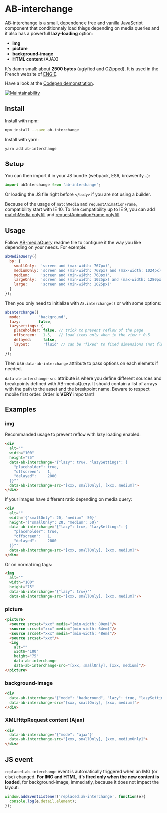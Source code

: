# AB-interchange

AB-interchange is a small, dependencie free and vanilla JavaScript component that conditionnaly load things depending on media queries and it also has a powerfull **lazy-loading** option:

- **img**
- **picture**
- **background-image**
- **HTML content** (AJAX)

It's damn small: about **2500 bytes** (uglyfied and GZipped). It is used in the French website of [ENGIE](https://particuliers.engie.fr).

Have a look at the [Codepen demonstration](https://codepen.io/lordfpx/pen/jApqLW).

[![Maintainability](https://api.codeclimate.com/v1/badges/85a4444c8e573ae62a49/maintainability)](https://codeclimate.com/github/lordfpx/AB-interchange/maintainability)


## Install

Install with npm:
```bash
npm install --save ab-interchange
````

Install with yarn:
```bash
yarn add ab-interchange
```


## Setup

You can then import it in your JS bundle (webpack, ES6, browserify…):
```js
import abInterchange from 'ab-interchange';
```

Or loading the JS file right before `</body>` if you are not using a builder.

Because of the usage of `matchMedia` and `requestAnimationFrame`, compatibility start with IE 10. To rise compatibility up to IE 9, you can add [matchMedia polyfill](https://github.com/paulirish/matchMedia.js/) and [requestAnimationFrame polyfill](https://gist.github.com/paulirish/1579671).


## Usage

Follow [AB-mediaQuery](https://www.npmjs.com/package/ab-mediaquery) readme file to configure it the way you like depending on your needs. For exemple:

```js
abMediaQuery({
  bp: {
    smallOnly:  'screen and (max-width: 767px)',
    mediumOnly: 'screen and (min-width: 768px) and (max-width: 1024px)',
    medium:     'screen and (min-width: 768px)',
    largeOnly:  'screen and (min-width: 1025px) and (max-width: 1280px)',
    large:      'screen and (min-width: 1025px)'
  }
});
```

Then you only need to initialize with `AB.interchange()` or with some options:

```js
abInterchange({
  mode:        'background',
  lazy:        false,
  lazySettings: {
    placeholder: false, // trick to prevent reflow of the page
    offscreen:   1.5,   // load items only when in the view + 0.5
    delayed:     false,
    layout:      'fluid' // can be "fixed" to fixed dimensions (not fluid)
  }
});
```

Then use `data-ab-interchange` attribute to pass options on each elemets if needed.

`data-ab-interchange-src` attribute is where you define different sources and breakpoints defined with AB-mediaQuery.
It should contain a list of arrays with the path to the asset and the breakpoint name. Beware to respect mobile first order. Order is **VERY** important!



## Examples

### **img**

Recommanded usage to prevent reflow with lazy loading enabled:
```html
<div
  alt=""
  width="100"
  height="75"
  data-ab-interchange='{"lazy": true, "lazySettings": {
    "placeholder": true,
    "offscreen":   1,
    "delayed":     2000
  }}"'
  data-ab-interchange-src="[xxx, smallOnly], [xxx, medium]">
</div>
```
If your images have different ratio depending on media query:
```html
<div
  alt=""
  width='{"smallOnly": 20, "medium": 50}'
  height='{"smallOnly": 20, "medium": 50}'
  data-ab-interchange='{"lazy": true, "lazySettings": {
    "placeholder": true,
    "offscreen":   1,
    "delayed":     2000
  }}"'
  data-ab-interchange-src="[xxx, smallOnly], [xxx, medium]">
</div>
```

Or on normal img tags:
```html
<img
  alt=""
  width="100"
  height="75"
  data-ab-interchange='{"lazy": true}"'
  data-ab-interchange-src="[xxx, smallOnly], [xxx, medium]"/>
```

### **picture**

```html
<picture>
  <source srcset="xxx" media="(min-width: 80em)"/>
  <source srcset="xxx" media="(min-width: 64em)"/>
  <source srcset="xxx" media="(min-width: 48em)"/>
  <source srcset="xxx"/>
  <img
    alt=""
    width="100"
    height="75"
    data-ab-interchange
    data-ab-interchange-src="[xxx, smallOnly], [xxx, medium]"/>
</picture>
```


### **background-image**

```html
<div
  data-ab-interchange='{"mode": "background", "lazy": true, "lazySettings": {"offscreen": 1.5}"}'
  data-ab-interchange-src="[xxx, smallOnly], [xxx, medium]">
</div>
```


### **XMLHttpRequest content (Ajax)**

```html
<div
  data-ab-interchange='{"mode": "ajax"}'
  data-ab-interchange-src="[xxx, smallOnly], [xxx, mediumOnly]">
</div>
```


## JS event
`replaced.ab-interchange` event is automatically triggered when an IMG (or else) changed. **For IMG and HTML, it's fired only when the new content is loaded**, for background-image, immediatly, because it does not impact the layout:

```js
window.addEventListener('replaced.ab-interchange', function(e){
  console.log(e.detail.element);
});
```
